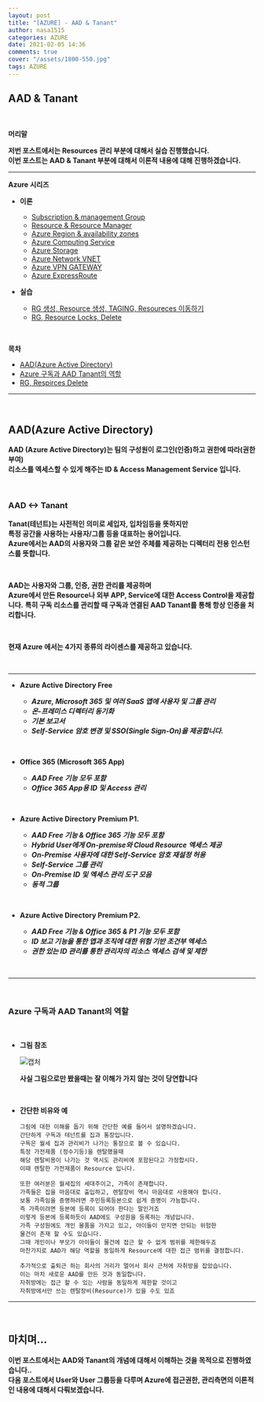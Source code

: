 ```yaml
---
layout: post
title: "[AZURE] - AAD & Tanant"
author: nasa1515
categories: AZURE
date: 2021-02-05 14:36
comments: true
cover: "/assets/1800-550.jpg"
tags: AZURE
---
```




## **AAD & Tanant**


<br/>

**머리말**  
  
**저번 포스트에서는 Resources 관리 부분에 대해서 실습 진행했습니다.**  
**이번 포스트는 AAD & Tanant 부분에 대해서 이론적 내용에 대해 진행하겠습니다.**  

 
---

**Azure 시리즈**

* **이론**

    - [Subscription & management Group](https://nasa1515.github.io/azure/2021/01/21/azure.subscriptions.html)
    - [Resource & Resource Manager](https://nasa1515.github.io/azure/2021/01/22/azure-resoure.html)
    - [Azure Region & availability zones](https://nasa1515.github.io/azure/2021/01/22/azure.region.html)
    - [Azure Computing Service](https://nasa1515.github.io/azure/2021/01/25/azure.compute.html)
    - [Azure Storage](https://nasa1515.github.io/azure/2021/01/26/azure.storage.html)
    - [Azure Network VNET](https://nasa1515.github.io/azure/2021/01/26/azure-vnet.html)
    - [Azure VPN GATEWAY](https://nasa1515.github.io/azure/2021/01/27/Azure-VPN.html)
    - [Azure ExpressRoute](https://nasa1515.github.io/azure/2021/01/27/azure-expreroute.html)

* **실습**

    - [RG 생성, Resource 생성, TAGING, Resoureces 이동하기](https://nasa1515.github.io/azure/2021/02/05/azure-resource2.html)
    - [RG, Resource Locks, Delete](https://nasa1515.github.io/azure/2021/02/05/Resources-Rocking&delete.html)


<br/>

**목차**


- [AAD(Azure Active Directory)](#a1)
- [Azure 구독과 AAD Tanant의 역할](#a2)
- [RG, Respirces Delete](#a3)



--- 

<br/>

## **AAD(Azure Active Directory)**   <a name="a1"></a>

**AAD (Azure Active Directory)는 팀의 구성원이 로그인(인증)하고 권한에 따라(권한부여)  
리소스를 엑세스할 수 있게 해주는 ID & Access Management Service 입니다.**

<br/>

### **AAD <-> Tanant**

**Tanat(테넌트)는 사전적인 의미로 세입자, 입차임등을 뜻하지만**  
**특정 공간을 사용하는 사용자/그룹 등을 대표하는 용어입니다.**  
**Azure에서는 AAD의 사용자와 그룹 같은 보안 주체를 제공하는 디렉터리 전용 인스턴스를 뜻합니다.**

<br/>


**AAD는 사용자와 그룹, 인증, 권한 관리를 제공하며  
Azure에서 만든 Resource나 외부 APP, Service에 대한 Access Control을 제공합니다.**
**특히 구독 리소스를 관리할 때 구독과 연결된 AAD Tanant를 통해 항상 인증을 처리합니다.**  

<br>

**현재 Azure 에서는 4가지 종류의 라이센스를 제공하고 있습니다.**  

<br/>


---

* **Azure Active Directory Free**  

    - ***Azure, Microsoft 365 및 여러 SaaS 앱에 사용자 및 그룹 관리***  
    - ***온-프레미스 디렉터리 동기화*** 
    - ***기본 보고서***   
    - ***Self-Service 암호 변경 및 SSO(Single Sign-On)을 제공합니다.***  

<br/>

* **Office 365 (Microsoft 365 App)**  

    - ***AAD Free 기능 모두 포함***
    - ***Office 365 App용 ID 및 Access 관리***

<br/>

* **Azure Active Directory Premium P1.**  

    * ***AAD Free 기능 & Office 365 기능 모두 포함***  
    * ***Hybrid User에게 On-premise와 Cloud Resource 엑세스 제공***
    * ***On-Premise 사용자에 대한 Self-Service 암호 재설정 허용***
    * ***Self-Service 그룹 관리***
    * ***On-Premise ID 및 엑세스 관리 도구 모음***
    * ***동적 그룹***


<br/>

* **Azure Active Directory Premium P2.**  

    * ***AAD Free 기능 & Office 365  & P1 기능 모두 포함***  
    * ***ID 보고 기능을 통한 앱과 조직에 대한 위험 기반 조건부 엑세스***
    * ***권한 있는 ID 관리를 통한 관리자의 리소스 엑세스 검색 및 제한***

<br/>

---

<br/>

### **Azure 구독과 AAD Tanant의 역할** <a name="a2"></a>

<br/>

* **그림 참조**

    ![캡처](https://user-images.githubusercontent.com/69498804/106999361-64abcc00-67c9-11eb-8553-7c1090c263db.JPG)

    **사실 그림으로만 봤을때는 잘 이해가 가지 않는 것이 당연합니다** 

<br/>


* **간단한 비유와 예**

    ```
    그림에 대한 이해를 돕기 위해 간단한 예를 들어서 설명하겠습니다. 
    간단하게 구독과 테넌트를 집과 통장입니다.  
    구독은 월세 집과 관리비가 나가는 통장으로 볼 수 있습니다.
    특정 가전제품 (정수기등)을 렌탈했을때
    해당 렌탈비용이 나가는 것 역시도 관리비에 포함된다고 가정합시다.
    이때 렌탈한 가전제품이 Resource 입니다.

    또한 여러분은 월세집의 세대주이고, 가족이 존재합니다.
    가족들은 집을 마음대로 출입하고, 렌탈장비 역시 마음대로 사용해야 합니다.
    보통 가족임을 증명하려면 주민등록등본으로 쉽게 증명이 가능합니다.
    즉 가족이려면 등본에 등록이 되어야 한다는 말인거죠
    이렇게 등본에 등록하듯이 AAD에도 구성원을 등록하는 개념입니다.
    가족 구성원에도 개인 물품을 가지고 있고, 아이들이 만지면 안되는 위험한
    물건이 존재 할 수도 있습니다. 
    그때 개인이나 부모가 아이들이 물건에 접근 할 수 없게 범위를 제한해두죠
    마찬가지로 AAD가 해당 역할을 동일하게 Resource에 대한 접근 범위를 결정합니다.  

    추가적으로 출퇴근 하는 회사의 거리가 멀어서 회사 근처에 자취방을 잡았습니다.
    이는 마치 새로운 AAD를 만든 것과 동일합니다.
    자취방에는 접근 할 수 있는 사람을 동일하게 제한할 것이고
    자취방에서만 쓰는 렌탈장비(Resource)가 있을 수도 있죠 
    ```

---

<br/>

## **마치며…**  


**이번 포스트에서는 AAD와 Tanant의 개념에 대해서 이해하는 것을 목적으로 진행하였습니다..**  
**다음 포스트에서 User와 User 그룹등을 다루며 Azure에 접근권한, 관리측면의 이론적인 내용에 대해서 다뤄보겠습니다.**


